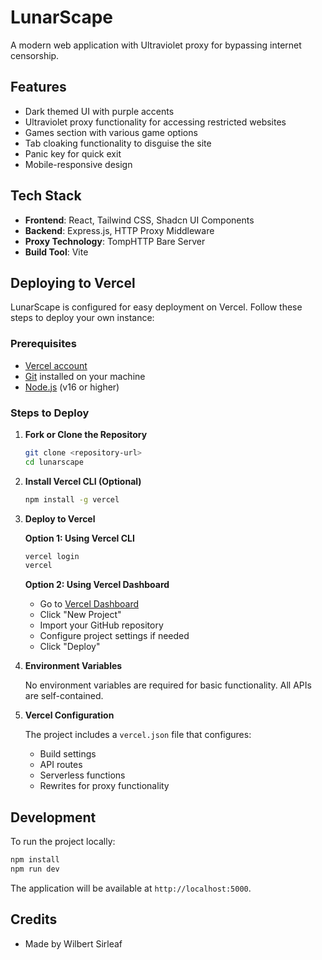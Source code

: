 # LunarScape

A modern web application with Ultraviolet proxy for bypassing internet censorship.

## Features

- Dark themed UI with purple accents
- Ultraviolet proxy functionality for accessing restricted websites
- Games section with various game options
- Tab cloaking functionality to disguise the site
- Panic key for quick exit
- Mobile-responsive design

## Tech Stack

- **Frontend**: React, Tailwind CSS, Shadcn UI Components
- **Backend**: Express.js, HTTP Proxy Middleware
- **Proxy Technology**: TompHTTP Bare Server
- **Build Tool**: Vite

## Deploying to Vercel

LunarScape is configured for easy deployment on Vercel. Follow these steps to deploy your own instance:

### Prerequisites

- [Vercel account](https://vercel.com/signup)
- [Git](https://git-scm.com/downloads) installed on your machine
- [Node.js](https://nodejs.org/) (v16 or higher)

### Steps to Deploy

1. **Fork or Clone the Repository**

   ```bash
   git clone <repository-url>
   cd lunarscape
   ```

2. **Install Vercel CLI (Optional)**

   ```bash
   npm install -g vercel
   ```

3. **Deploy to Vercel**

   **Option 1: Using Vercel CLI**

   ```bash
   vercel login
   vercel
   ```

   **Option 2: Using Vercel Dashboard**

   - Go to [Vercel Dashboard](https://vercel.com/dashboard)
   - Click "New Project"
   - Import your GitHub repository
   - Configure project settings if needed
   - Click "Deploy"

4. **Environment Variables**

   No environment variables are required for basic functionality. All APIs are self-contained.

5. **Vercel Configuration**

   The project includes a `vercel.json` file that configures:
   - Build settings
   - API routes
   - Serverless functions
   - Rewrites for proxy functionality

## Development

To run the project locally:

```bash
npm install
npm run dev
```

The application will be available at `http://localhost:5000`.

## Credits

- Made by Wilbert Sirleaf